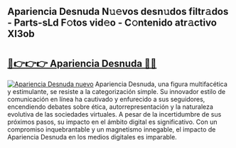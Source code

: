## Apariencia Desnuda N𝚞𝚎vos desn𝚞dos filtr𝚊dos - Parts-sLd F𝚘tos vid𝚎o - C𝚘ntenido atr𝚊ctivo XI3ob

# <h2><a href="http://mb82g4s.tromn.icu/?c=Apariencia+Desnuda">🔗👉👉👉 Apariencia Desnuda 🔗🔗</a></h2>

[![Apariencia Desnuda nuevo](https://i.imgur.com/pEAQMta.gif)](http://mb82g4s.tromn.icu/?c=Apariencia+Desnuda)
Apariencia Desnuda, una figura multifacética y estimulante, se resiste a la categorización simple. Su innovador estilo de comunicación en línea ha cautivado y enfurecido a sus seguidores, encendiendo debates sobre ética, autorrepresentación y la naturaleza evolutiva de las sociedades virtuales. A pesar de la incertidumbre de sus próximos pasos, su impacto en el ámbito digital es significativo. Con un compromiso inquebrantable y un magnetismo innegable, el impacto de Apariencia Desnuda en los medios digitales es imparable.
